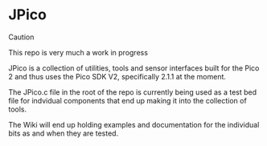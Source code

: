 # JPico

> [!CAUTION]
> This repo is very much a work in progress

JPico is a collection of utilities, tools and sensor interfaces built for the Pico 2 and thus uses the Pico SDK V2, specifically 2.1.1 at the moment.

The JPico.c file in the root of the repo is currently being used as a test bed file for indvidual components that end up making it into the collection of tools.

The Wiki will end up holding examples and documentation for the individual bits as and when they are tested.
